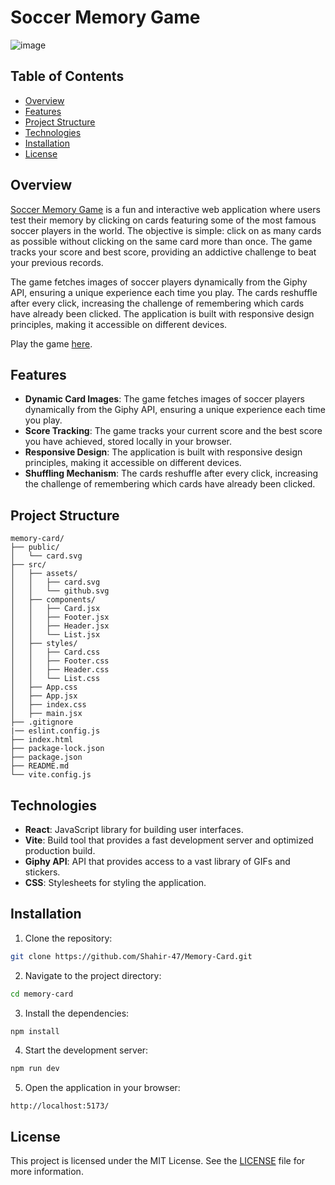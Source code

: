 # Soccer Memory Game
![image](https://github.com/user-attachments/assets/efc3d3cd-dfed-4654-bb69-2c383eb726ab)


## Table of Contents

- [Overview](#overview)
- [Features](#features)
- [Project Structure](#project-structure)
- [Technologies](#technologies)
- [Installation](#installation)
- [License](#license)

## Overview

[Soccer Memory Game](https://soccermemorygame.netlify.app/) is a fun and interactive web application where users test their memory by clicking on cards featuring some of the most famous soccer players in the world. The objective is simple: click on as many cards as possible without clicking on the same card more than once. The game tracks your score and best score, providing an addictive challenge to beat your previous records.

The game fetches images of soccer players dynamically from the Giphy API, ensuring a unique experience each time you play. The cards reshuffle after every click, increasing the challenge of remembering which cards have already been clicked. The application is built with responsive design principles, making it accessible on different devices.

Play the game [here](https://soccermemorygame.netlify.app/).

## Features

- **Dynamic Card Images**: The game fetches images of soccer players dynamically from the Giphy API, ensuring a unique experience each time you play.
- **Score Tracking**: The game tracks your current score and the best score you have achieved, stored locally in your browser.
- **Responsive Design**: The application is built with responsive design principles, making it accessible on different devices.
- **Shuffling Mechanism**: The cards reshuffle after every click, increasing the challenge of remembering which cards have already been clicked.

## Project Structure

```plaintext
memory-card/
├── public/
│   └── card.svg
├── src/
│   ├── assets/
│   │   ├── card.svg
│   │   └── github.svg
│   ├── components/
│   │   ├── Card.jsx
│   │   ├── Footer.jsx
│   │   ├── Header.jsx
│   │   └── List.jsx
│   ├── styles/
│   │   ├── Card.css
│   │   ├── Footer.css
│   │   ├── Header.css
│   │   └── List.css
│   ├── App.css
│   ├── App.jsx
│   ├── index.css
│   ├── main.jsx
├── .gitignore
|── eslint.config.js
├── index.html
├── package-lock.json
├── package.json
├── README.md
└── vite.config.js
```

## Technologies

- **React**: JavaScript library for building user interfaces.
- **Vite**: Build tool that provides a fast development server and optimized production build.
- **Giphy API**: API that provides access to a vast library of GIFs and stickers.
- **CSS**: Stylesheets for styling the application.

## Installation

1. Clone the repository:

```bash
git clone https://github.com/Shahir-47/Memory-Card.git
```

2. Navigate to the project directory:

```bash
cd memory-card
```

3. Install the dependencies:

```bash
npm install
```

4. Start the development server:

```bash
npm run dev
```

5. Open the application in your browser:

```plaintext
http://localhost:5173/
```

## License

This project is licensed under the MIT License. See the [LICENSE](LICENSE) file for more information.

```

```

